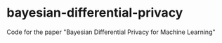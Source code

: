 # bayesian-differential-privacy
Code for the paper "Bayesian Differential Privacy for Machine Learning"
